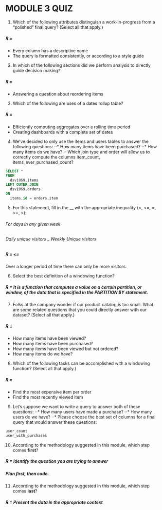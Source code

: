 # MODULE 3 QUIZ

1. Which of the following attributes distinguish a work-in-progress from a “polished” final query? (Select all that apply.)

##### R =
* Every column has a descriptive name
* The query is formatted consistently, or according to a style guide

2. In which of the following sections did we perform analysis to directly guide decision making?

##### R =
* Answering a question about reordering items

3. Which of the following are uses of a dates rollup table?
##### R =
* Efficiently computing aggregates over a rolling time period
* Creating dashboards with a complete set of dates

4. We've decided to only use the items and users tables to answer the following questions:
⋅⋅* How many items have been purchased?
⋅⋅* How many items do we have?
⋅⋅⋅Which join type and order will allow us to correctly compute the columns Item_count, items_ever_purchased_count?

```sql
SELECT *
FROM
  dsv1069.items
LEFT OUTER JOIN
  dsv1069.orders
ON
  items.id = orders.item
```

5. For this statement, fill in the __ with the appropriate inequality (<, <=, =, >=, >):

###### For days in any given week
###### Daily unique visitors _ Weekly Unique visitors

##### R = **<=**
Over a longer period of time there can only be more visitors.

6. Select the best definition of a windowing function?
##### R = It is a function that computes a value on a certain partition, or window, of the data that is specified in the PARTITION BY statement.


7. Folks at the company wonder if our product catalog is too small. What are some related questions that you could directly answer with our dataset? (Select all that apply.)
##### R =
* How many items have been viewed?
* How many items have been purchased?
* How many items have been viewed but not ordered?
* How many items do we have?

8. Which of the following tasks can be accomplished with a windowing function? (Select all that apply.)
##### R =
* Find the most expensive item per order
* Find the most recently viewed item

9. Let’s suppose we want to write a query to answer both of these questions:
⋅⋅* How many users have made a purchase?
⋅⋅* How many users do we have?
⋅⋅* Please choose the best set of columns for a final query that would answer these questions:

```sql
user_count
user_with_purchases
```

10. According to the methodology suggested in this module, which step comes **first**?
##### R = Identify the question you are trying to answer
##### Plan first, then code.

11. According to the methodology suggested in this module, which step comes **last**?
##### R = Present the data in the appropriate context






